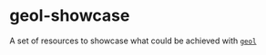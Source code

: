 # geol-showcase

A set of resources to showcase what could be achieved with [`geol`](https://github.com/opt-nc/geol)
